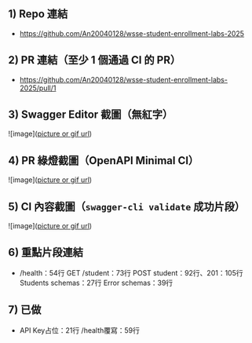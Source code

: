 ## 1) Repo 連結
- https://github.com/An20040128/wsse-student-enrollment-labs-2025

## 2) PR 連結（至少 1 個通過 CI 的 PR）
- https://github.com/An20040128/wsse-student-enrollment-labs-2025/pull/1<br>

## 3) Swagger Editor 截圖（無紅字）
![image]([picture or gif url](https://github.com/An20040128/wsse-student-enrollment-labs-2025/blob/main/01-editor.png))<br>

## 4) PR 綠燈截圖（OpenAPI Minimal CI）
![image]([picture or gif url](https://github.com/An20040128/wsse-student-enrollment-labs-2025/blob/main/02-pr-green.png))<br>

## 5) CI 內容截圖（`swagger-cli validate` 成功片段）
![image]([picture or gif url](https://github.com/An20040128/wsse-student-enrollment-labs-2025/blob/main/03-actions-log.png))<br>

## 6) 重點片段連結
- /health：54行 GET /student：73行 POST student：92行、201：105行 Students schemas：27行 Error schemas：39行<br>

## 7) 已做
- API Key占位：21行 /health覆寫：59行
